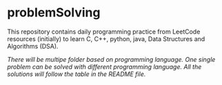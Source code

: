 # problemSolving
This repository contains daily programming practice from  LeetCode resources  (initially) to learn C, C++, python, java, Data Structures and Algorithms (DSA).   

*There will be multipe folder based on programming language. One single problem can be solved with different programming language. All the solutions will follow the table in the README file.*   